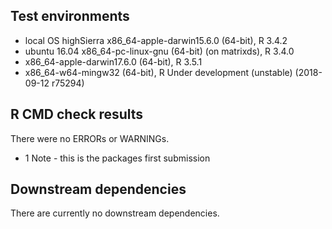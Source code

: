 ## Test environments
* local OS highSierra x86_64-apple-darwin15.6.0 (64-bit), R 3.4.2
* ubuntu 16.04 x86_64-pc-linux-gnu (64-bit) (on matrixds), R 3.4.0
* x86_64-apple-darwin17.6.0 (64-bit), R 3.5.1
* x86_64-w64-mingw32 (64-bit), R Under development (unstable) (2018-09-12 r75294)

## R CMD check results
There were no ERRORs or WARNINGs. 

* 1 Note - this is the packages first submission

## Downstream dependencies
There are currently no downstream dependencies.
